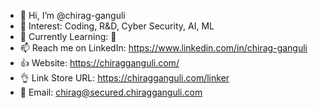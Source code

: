 - 👋 Hi, I’m @chirag-ganguli
- 👀 Interest: Coding, R&D, Cyber Security, AI, ML
- 🌱 Currently Learning: 🫤
- 📫 Reach me on LinkedIn: https://www.linkedin.com/in/chirag-ganguli
- 👍 Website: https://chiragganguli.com/
- 👌 Link Store URL: https://chiragganguli.com/linker
- 📨 Email: chirag@secured.chiragganguli.com
